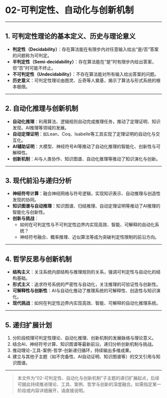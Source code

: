 # 02-可判定性、自动化与创新机制

---

## 1. 可判定性理论的基本定义、历史与理论意义

- **判定性（Decidability）**：存在算法能在有限步内对任意输入给出“是/否”答案的问题称为可判定。
- **半判定性（Semi-decidability）**：存在算法能在“是”时有限步内给出答案，但“否”时可能不终止。
- **不可判定性（Undecidability）**：不存在算法能对所有输入给出答案的问题。
- **历史意义**：可判定性理论由图灵、丘奇等人奠基，揭示了算法与形式系统的根本极限。

---

## 2. 自动化推理与创新机制

- **自动化推理**：利用算法、逻辑规则自动完成推理任务，推动了定理证明、知识发现、AI推理等领域的发展。
- **自动定理证明**：如Lean、Coq、Isabelle等工具实现了定理证明的自动化与交互化。
- **AI辅助证明**：大模型、神经符号AI等推动了自动化推理的智能化、创新性与可解释性。
- **创新机制**：AI与人类协作、知识图谱、自动化推理等推动了知识演化与创新。

---

## 3. 现代前沿与递归分析

- **神经符号计算**：融合神经网络与符号逻辑，实现知识表示、自动推理与创造性发现的协同。
- **知识图谱与自动推理**：知识图谱、归结推理、自动定理证明等推动了AI推理的智能化与创新性。
- **创新与挑战**：
  - 如何在可判定性与不可判定性边界内实现高效、智能、可解释的自动化系统？
  - 神经符号融合、概率推理、近似算法等成为突破判定性限制的前沿方向。

---

## 4. 哲学反思与创新机制

- **结构主义**：关注系统内部结构与推理规则的关系，强调可判定性与自动化的结构基础。
- **形式主义**：追求符号系统的严密性与自动化，关注推理的可验证性与创新性。
- **可解释性与创新性**：AI与自动化推动了推理系统的可解释性、创造性与知识演化。
- **现代挑战**：如何在判定性边界内实现高效、智能、可解释的自动化推理系统。

---

## 5. 递归扩展计划

1. 分阶段梳理可判定性理论、自动化推理、创新机制的发展脉络与理论意义。
2. 结合AI、神经符号计算、知识图谱等最新前沿，递归分析创新机制与挑战。
3. 推动理论-工具-案例-哲学-创新递归循环，持续输出多维成果。
4. 建立与其他子主题（如不完备性、AI自动证明、知识图谱等）的交叉引用与知识图谱。

---

> 本文件为“02-可判定性、自动化与创新机制”子主题的递归扩展起点，后续可据此持续推进理论、工具、案例、哲学与创新的深度融合。如需指定某一阶段或内容详细展开，请直接说明。
